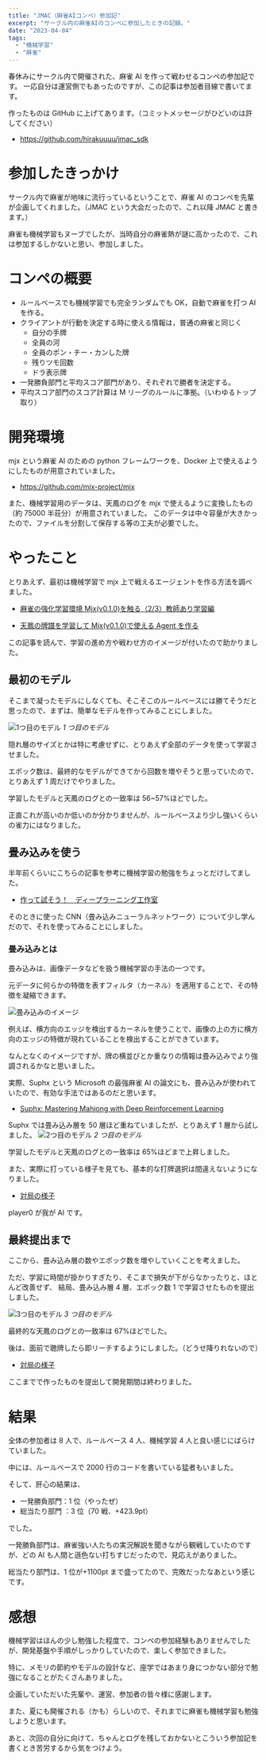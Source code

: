 ```yaml
---
title: "JMAC（麻雀AIコンペ）参加記"
excerpt: "サークル内の麻雀AIのコンペに参加したときの記録。"
date: "2023-04-04"
tags:
  - "機械学習"
  - "麻雀"
---
```


春休みにサークル内で開催された、麻雀 AI を作って戦わせるコンペの参加記です。
一応自分は運営側でもあったのですが、この記事は参加者目線で書いてます。

作ったものは GitHub に上げてあります。（コミットメッセージがひどいのは許してください）

- https://github.com/hirakuuuu/jmac_sdk

# 参加したきっかけ

サークル内で麻雀が地味に流行っているということで、麻雀 AI のコンペを先輩が企画してくれました。（JMAC という大会だったので、これ以降 JMAC と書きます。）

麻雀も機械学習もヌーブでしたが、当時自分の麻雀熱が謎に高かったので、これは参加するしかないと思い、参加しました。

# コンペの概要

- ルールベースでも機械学習でも完全ランダムでも OK，自動で麻雀を打つ AI を作る。
- クライアントが行動を決定する時に使える情報は，普通の麻雀と同じく
  - 自分の手牌
  - 全員の河
  - 全員のポン・チー・カンした牌
  - 残りツモ回数
  - ドラ表示牌
- 一発勝負部門と平均スコア部門があり、それぞれで勝者を決定する。
- 平均スコア部門のスコア計算は M リーグのルールに準拠。（いわゆるトップ取り）

# 開発環境

mjx という麻雀 AI のための python フレームワークを、Docker 上で使えるようにしたものが用意されていました。

- https://github.com/mjx-project/mjx

また、機械学習用のデータは、天鳳のログを mjx で使えるように変換したもの（約 75000 半荘分）が用意されていました。
このデータは中々容量が大きかったので、ファイルを分割して保存する等の工夫が必要でした。

# やったこと

とりあえず、最初は機械学習で mjx 上で戦えるエージェントを作る方法を調べました。

- [麻雀の強化学習環境 Mjx(v0.1.0)を触る（2/3）教師あり学習編](https://note.com/oshizo/n/n4eae69dbeb23)

- [天鳳の牌譜を学習して Mjx(v0.1.0)で使える Agent を作る](https://note.com/oshizo/n/n61441adc340c)

この記事を読んで、学習の進め方や戦わせ方のイメージが付いたので助かりました。

## 最初のモデル

そこまで凝ったモデルにしなくても、そこそこのルールベースには勝てそうだと思ったので、まずは、簡単なモデルを作ってみることにしました。

![1つ目のモデル](/assets/blog/jmac-2023-spring/model1.png)
_1 つ目のモデル_

隠れ層のサイズとかは特に考慮せずに、とりあえず全部のデータを使って学習させました。

エポック数は、最終的なモデルができてから回数を増やそうと思っていたので、とりあえず 1 周だけでやりました。

学習したモデルと天鳳のログとの一致率は 56~57%ほどでした。

正直これが高いのか低いのか分かりませんが、ルールベースより少し強いくらいの雀力にはなりました。

## 畳み込みを使う

半年前くらいにこちらの記事を参考に機械学習の勉強をちょっとだけしてました。

- [作って試そう！　ディープラーニング工作室](https://atmarkit.itmedia.co.jp/ait/series/18508/)

そのときに使った CNN（畳み込みニューラルネットワーク）について少し学んだので、それを使ってみることにしました。

### 畳み込みとは

畳み込みは、画像データなどを扱う機械学習の手法の一つです。

元データに何らかの特徴を表すフィルタ（カーネル）を適用することで、その特徴を凝縮できます。

![畳み込みのイメージ](/assets/blog/jmac-2023-spring/convolution.png)

例えば、横方向のエッジを検出するカーネルを使うことで、画像の上の方に横方向のエッジの特徴が現れていることを検出することができています。

なんとなくのイメージですが、牌の横並びとか重なりの情報は畳み込みでより強調されるかなと思いました。

実際、Suphx という Microsoft の最強麻雀 AI の論文にも、畳み込みが使われていたので、有効な手法ではあるのだと思います。

- [Suphx: Mastering Mahjong with Deep Reinforcement Learning](https://arxiv.org/abs/2003.13590)

Suphx では畳み込み層を 50 層ほど重ねていましたが、とりあえず 1 層から試しました。
![2つ目のモデル](/assets/blog/jmac-2023-spring/model2.png)
_2 つ目のモデル_

学習したモデルと天鳳のログとの一致率は 65%ほどまで上昇しました。

また、実際に打っている様子を見ても、基本的な打牌選択は間違えないようになりました。

- [対局の様子](<https://tenhou.net/5/#json={"title":["",""],"name":["player_3","player_2","player_1","player_0"],"rule":{"disp":"","aka":1},"log":[[[0,0,0],[25000,25000,25000,25000],[32,33],[],[35,47,25,46,36,47,13,44,21,45,38,38,34],[26,24,"4747p47",38,31,37,31],[46,44,13,45,21,34],[18,29,19,28,15,33,39,13,39,47,36,23,23],[18,18,15,"3939p39",16,"18m181818",21,43,35],[36,47,33,13,60,0,23,60,60],[33,45,23,53,12,19,47,46,39,29,13,16,17],[42,11,"c131112",43,19,25,"1919p19",21],[16,39,42,47,23,45,43,25],[37,44,32,46,41,11,38,12,44,14,36,43,43],[41,18,14,13,19,28,16],[11,46,18,32,60,60,44],["和了",[2100,-700,-700,-700],[0,0,0,"1飜40符2100点","役牌 中(1飜)"]]],[[0,1,0],[27100,24300,24300,24300],[26,42],[35,42],[25,47,29,34,19,34,21,29,18,29,11,28,52],[23,"292929m29",39,26,36,33,11,38,"c275226",12,41,24,35,"c333435",44,16,32,18,45],[47,0,28,25,39,60,21,19,23,11,18,60,41,11,34,12,60,16,18],[37,44,29,37,31,33,33,42,41,17,51,16,21],[34,43,17,39,"p333333",32,53,13,44,"c181617",36,17,32,"c345336",22,28,38],[29,41,60,43,39,42,44,21,60,31,32,13,60,17,34,51,60],[22,14,24,27,39,14,19,36,28,38,14,13,37],[46,25,42,"c393738",45,47,23,21,18,32,15,24,24,43,22,15],[60,36,13,42,25,45,39,47,60,19,24,15,32,60,22,60],[41,43,27,19,11,14,23,31,47,27,46,16,31],[17,33,46,46,15,26,19,45,45,43,25,11,31,13,34,27],[43,11,23,41,47,27,60,60,60,60,33,"r11",60,60,60,60],["和了",[-5500,0,0,6500],[3,0,3,"3飜40符5200点","立直(1飜)","役牌 發(1飜)","ドラ(1飜)"]]],[[1,0,0],[21600,24300,24300,29800],[41],[14],[21,19,22,36,29,28,33,44,35,33,46,11,33],[19,38,35,47,"c343536",19,25,17],[44,35,38,46,47,22,11,60],[32,16,14,41,23,53,47,46,34,15,27,21,41],[36,18,"c353436",44,24,26,"c222123",45],[27,60,32,46,60,47,26,44],[18,28,38,51,26,38,23,12,12,13,13,47,39],["c272628",29,37,"3838p38",22,"c242223",39,31,43],[39,47,12,37,51,18,12,29,31],[13,11,18,12,25,23,38,26,39,17,32,16,16],[22,43,24,15,52,34,46,26,28],[32,60,38,39,"r26",60,60,60,60],["和了",[-7700,0,0,8700],[3,0,3,"4飜30符7700点","立直(1飜)","平和(1飜)","裏ドラ(1飜)","赤ドラ(1飜)"]]],[[2,0,0],[13900,24300,24300,37500],[11],[],[29,27,26,12,31,16,12,39,39,23,19,47,32],[28,14,29,11,46,34,43,"3939p39",34,"c292728"],[47,26,60,19,60,60,23,43,31,11],[44,43,45,35,33,32,47,21,24,47,42,18,31],["p474747",31,13,12,28,"c343335",39,42,"p313131"],[45,43,18,24,21,44,60,32,28],[16,27,21,26,32,28,22,24,53,17,11,44,45],[33,27,33,"c181617",19,41,47,37,"c282627"],[44,11,45,53,32,19,60,21,41],[28,36,42,41,13,43,17,45,46,13,38,19,16],[36,29,38,24,21,22,41,32,18],[41,43,45,42,60,46,60,60,29],["和了",[-2000,2000,0,0],[1,0,1,"2飜30符2000点","役牌 中(1飜)","ドラ(1飜)"]]],[[3,0,0],[11900,26300,24300,37500],[53],[],[27,46,31,27,16,34,24,38,44,37,14,34,51],[44,22,36,35,"27p2727",31,45,41,"c383637",29,28,19,16],[31,46,44,44,38,60,60,60,22,35,24,60,60],[21,13,14,45,34,33,11,43,33,26,22,22,45],[32,"33p3333",28,52,32,13,"p454545",24,17,25,"c245226",18,33],[21,43,60,14,22,11,22,32,60,60,32,60,"33k333333"],[14,47,44,12,34,39,32,47,47,13,38,12,38],[16,27,17,"c141213",45,"38p3838",27,23,23,15,24,18,31],[60,12,39,44,27,17,14,45,27,60,60,60,60],[43,36,21,37,42,29,15,19,19,18,38,42,46],[22,33,43,37,29,41,25,17,35,41,26,15,14],[29,60,46,60,60,60,60,19,38,60,21,22,43],["和了",[0,-2600,2600,0],[2,1,2,"2飜40符2600点","槍槓(1飜)","役牌 中(1飜)"]]],[[4,0,0],[11900,23700,26900,37500],[34,15],[],[43,38,15,25,46,39,46,17,38,11,11,46,26],[32,11,21,42,22,28,"46m464646",18,14,"3838p38",31,21,33],[39,32,60,43,42,25,0,22,18,14,26,28,31],[42,26,23,52,47,17,38,27,53,25,28,47,24],[12,18,41,23,"p255225","4747p47","c222324",19,17,"c262728",41,13],[17,53,18,41,42,23,12,38,19,17,60,60],[39,35,32,19,45,42,12,23,29,36,34,22,26],[32,"32p3232","c533436",47,46,33,41,12,24,35,21,33],[39,19,45,12,26,47,46,29,12,35,24,33],[16,32,16,21,37,28,37,28,31,13,18,18,45],[43,25,31,14,29,13,33,14,36,26],[60,21,13,32,60,45,60,"r13",60,60],["和了",[0,8700,0,-7700],[1,3,1,"4飜30符7700点","役牌 中(1飜)","混一色(2飜)","赤ドラ(1飜)"]]],[[5,0,0],[11900,32400,26900,28800],[17],[32],[15,44,17,37,33,19,27,21,34,45,18,14,26],[33,32,51,29,41,"c181719",16,"c131451",39],[45,33,15,44,26,41,21,37,29],[37,18,42,36,22,34,38,16,41,21,31,28,16],[38,23,43,41,31,24,23,"c212223","c373638",35],[38,41,28,43,41,34,42,18,21,24],[53,36,12,11,28,22,27,26,46,45,39,24,39],[19,37,"c282627",14,42,"c345336",46,25,39],[46,19,45,11,28,42,60,22,14],[29,45,17,21,17,26,13,25,27,34,47,52,14],[42,18,32,12,33,11,23,13,22],[21,29,45,47,42,18,"r11",60,60],["和了",[0,-8000,0,9000],[3,1,3,"満貫8000点","立直(1飜)","断幺九(1飜)","裏ドラ(1飜)","赤ドラ(1飜)"]]],[[6,0,0],[11900,24400,26900,36800],[38,17],[],[15,38,11,43,34,33,13,39,17,39,41,16,14],[22,"c181617","c121113",37,28,17,21,21],[38,41,22,43,37,28,17,39],[41,21,44,52,28,43,26,36,26,47,22,35,23],[35,24,"c222324",38,11,44,47,19],[36,43,47,60,44,60,60,11],[43,16,45,32,46,18,12,33,34,46,34,11,16],[42,"4646p46",36,34,22,46,24,24,14,17,19],[43,42,45,34,60,"4646k4646",60,60,11,36,34],[46,47,14,18,19,31,25,12,37,23,33,27,13],[28,35,27,12,23,47,11,18,13,32],[46,47,18,60,19,60,37,11,18,13],["和了",[0,0,3900,-3900],[2,3,2,"2飜40符3900点","役牌 發(1飜)","ドラ(1飜)"]]],[[6,1,0],[11900,24400,30800,32900],[11,36,25],[],[46,31,31,13,15,11,16,38,24,36,21,39,23],[24,28,45,31,31,34,38,29,13,15,22,37,19,"c383637","c141315","3838p38",17,21,47,18],[16,11,46,28,"313131a31",21,34,23,13,15,45,22,29,39,19,24,24,60,17,47],[21,35,34,16,27,44,27,14,11,43,32,17,25],[43,13,28,"2727p27",38,19,41,"4343p43",29,44,"c151314",25,28,18,36,14,42,37,"c171819",18],[17,35,34,44,32,28,60,25,21,29,11,60,44,16,38,28,60,36,37,60],[47,19,42,17,41,13,46,12,39,12,51,26,21],[39,42,27,44,43,39,23,22,43,"c212223","4242p42",44,"c111213",47,35,23,"39p3939",37,34,27,26,16],[26,47,51,27,19,41,46,43,44,43,12,60,17,21,60,60,47,"39k393939",37,34,27,26],[14,32,23,33,26,47,14,18,52,35,34,26,16],[33,45,45,32,32,33,15,42,22,19,29,33,46,38,53,37,17,12,45],[47,60,60,23,33,60,18,60,60,60,60,60,60,60,14,60,60,60,60],["和了",[4200,-4200,0,0],[0,1,0,"2飜60符3900点","河底撈魚(1飜)","ドラ(1飜)"]]],[[7,0,0],[16100,20200,30800,32900],[39],[],[12,17,23,41,37,23,39,33,22,37,34,24,13],["37p3737",33,36,16,14,33,45,16,43,36],[41,34,39,23,36,60,60,17,60,60],[36,36,46,38,47,34,37,53,29,12,21,12,42],[44,"c345336","c393738",52,31,17,24,32,21,27],[21,46,44,60,29,47,17,42,60,60],[18,19,28,15,11,46,37,44,46,51,26,44,21],["4444p44",35,"p464646",22,13,43,26,"c171819",14,14],[37,21,35,11,60,22,60,43,60,60],[16,17,32,22,44,19,34,15,41,35,29,26,32],[27,47,33,24,41,25,45,39,46,45],[44,60,29,41,60,19,60,60,60,60],["和了",[0,-3900,3900,0],[2,1,2,"3飜30符3900点","自風 北(1飜)","役牌 發(1飜)","赤ドラ(1飜)"]]]]}>)

player0 が我が AI です。

## 最終提出まで

ここから、畳み込み層の数やエポック数を増やしていくことを考えました。

ただ、学習に時間が掛かりすぎたり、そこまで損失が下がらなかったりと、ほとんど改善せず、
結局、畳み込み層 4 層、エポック数 1 で学習させたものを提出しました。

![3つ目のモデル](/assets/blog/jmac-2023-spring/model3.png)
_3 つ目のモデル_

最終的な天鳳のログとの一致率は 67%ほどでした。

後は、面前で聴牌したら即リーチするようにしました。（どうせ降りれないので）

- [対局の様子](<https://tenhou.net/5/#json={%22title%22:[%22%22,%22%22],%22name%22:[%22player_0%22,%22player_1%22,%22player_2%22,%22player_3%22],%22rule%22:{%22disp%22:%22%22,%22aka%22:1},%22log%22:[[[0,0,0],[25000,25000,25000,25000],[38],[52],[47,17,12,26,32,29,28,14,45,12,21,39,38],[44,13,13,44,37,34,19,18,14,18,38],[60,21,45,60,47,29,60,32,34,%22r17%22,60],[35,34,12,13,14,33,32,45,31,36,19,16,39],[21,41,22,15,42,27,18,23,25,24,21],[45,39,19,41,15,42,16,%22r27%22,60,60,60],[45,26,12,11,42,24,19,42,46,53,41,16,11],[17,43,14,28,37,28,43,51,33,27,24],[19,24,26,45,46,53,14,37,12,16,27],[28,47,32,22,36,23,22,37,32,29,17,34,46],[43,29,31,33,44,18,47,25,15,16],[46,43,34,37,17,47,31,33,44,29],[%22%E5%92%8C%E4%BA%86%22,[14000,0,-12000,0],[0,2,0,%22%E6%BA%80%E8%B2%AB12000%E7%82%B9%22,%22%E7%AB%8B%E7%9B%B4(1%E9%A3%9C)%22,%22%E4%B8%80%E7%9B%83%E5%8F%A3(1%E9%A3%9C)%22,%22%E3%83%89%E3%83%A9(1%E9%A3%9C)%22,%22%E8%A3%8F%E3%83%89%E3%83%A9(1%E9%A3%9C)%22]]],[[0,1,0],[38000,24000,13000,25000],[38],[42],[42,47,41,33,32,18,38,24,43,33,19,41,29],[42,18,%22p424242%22,33,12,14,14,17,23,22,27,28,43,31,22],[29,43,38,47,60,60,60,18,32,41,60,60,60,60,41],[41,11,46,35,13,21,41,34,34,28,11,44,39],[16,35,17,36,28,45,23,45,21,37,44,34,21,15,19],[46,44,60,16,39,21,45,23,36,45,60,37,%22r34%22,60,60],[25,13,32,26,36,29,12,18,25,31,29,19,17],[27,46,23,34,14,36,26,28,16,53,39,37,16,17,26],[36,25,46,23,%22r31%22,60,60,60,60,60,60,60,60,60,60],[12,13,46,22,26,44,39,42,11,11,31,43,39],[24,45,52,31,32,38,36,45,51,35,47,25,33,27,37],[46,42,43,44,60,60,11,22,36,51,35,47,25,24,33],[%22%E5%92%8C%E4%BA%86%22,[0,0,3600,-1600],[2,3,2,%221%E9%A3%9C40%E7%AC%A61300%E7%82%B9%22,%22%E7%AB%8B%E7%9B%B4(1%E9%A3%9C)%22]]],[[1,0,0],[38000,23000,15600,23400],[42],[],[12,39,36,15,28,13,35,17,47,37,16,36,25],[22,12,31,34,29,46,25,%22c141213%22],[47,39,60,28,60,60,22,12],[22,14,28,24,15,45,19,38,37,21,38,31,19],[38,51,11,29,19,45,27,53,33],[24,14,28,31,29,37,11,60,60],[23,39,41,24,11,42,19,41,46,45,46,37,42],[26,39,11,47,28,17,26,35,18],[45,26,19,23,47,28,24,37,35],[27,44,36,35,17,33,32,36,42,44,16,15,25],[18,33,28,41,33,37,21,14],[36,15,60,60,42,%22r32%22,60,60],[%22%E5%92%8C%E4%BA%86%22,[2000,0,-1000,0],[0,2,0,%221%E9%A3%9C30%E7%AC%A61000%E7%82%B9%22,%22%E6%96%AD%E5%B9%BA%E4%B9%9D(1%E9%A3%9C)%22]]],[[2,0,0],[40000,23000,14600,22400],[36],[],[16,39,35,14,28,26,19,28,43,11,13,31,52],[27,44,39,38,24,29,33,33,13,16,21,16,22,27,42,29,31],[43,60,31,19,11,60,16,38,60,60,60,60,60,39,39,42,60],[47,34,47,28,24,23,46,41,34,45,14,38,37],[28,13,46,39,13,12,41,23,47,36,27,26,17,22,34,44,32],[14,41,24,23,45,39,60,38,12,37,36,47,23,27,60,60,22],[15,42,29,26,21,31,15,14,37,42,18,46,47],[44,32,38,51,25,35,32,26,14,16,23,29,17,11,33,36,11,25],[14,18,21,47,46,60,29,38,51,44,25,60,60,37,11,15,23,36],[23,33,37,42,12,17,18,25,22,22,38,39,21],[19,17,24,27,36,37,35,18,12,19,21,41,45,12,41,53,45,32],[12,42,25,33,17,37,22,27,18,19,%22r12%22,60,60,60,60,60,60,60],[%22%E6%B5%81%E5%B1%80%22,[-1000,-1000,-1000,3000]]],[[3,1,1],[39000,22000,13600,24400],[43],[43],[13,47,26,46,13,25,28,25,42,36,33,34,35],[19,17,27,22,16,37,31,42,47,15,22,38,36,39,17],[60,60,42,60,47,46,60,60,60,13,60,%22r13%22,60,60],[22,53,18,51,29,13,16,32,34,38,12,35,44],[32,34,24,27,29,13,31,45,46,14,23,16,42,32],[16,13,12,38,22,18,27,51,24,46,44,13,60,14],[32,14,29,39,33,52,14,22,19,26,24,28,28],[11,37,27,45,41,43,44,11,15,11,12,21,33,31],[29,19,33,32,60,45,43,11,44,14,37,39,12,52],[41,45,19,44,38,23,28,24,36,26,15,39,16],[27,33,18,11,17,29,31,36,35,18,46,46,23,21,41],[45,39,44,41,33,36,26,19,31,11,38,46,24,46,21],[%22%E5%92%8C%E4%BA%86%22,[7500,-1400,-1400,-2700],[0,0,0,%224%E9%A3%9C20%E7%AC%A65200%E7%82%B9%22,%22%E9%96%80%E5%89%8D%E6%B8%85%E8%87%AA%E6%91%B8%E5%92%8C(1%E9%A3%9C)%22,%22%E7%AB%8B%E7%9B%B4(1%E9%A3%9C)%22,%22%E5%B9%B3%E5%92%8C(1%E9%A3%9C)%22,%22%E6%96%AD%E5%B9%BA%E4%B9%9D(1%E9%A3%9C)%22]]],[[4,0,0],[45500,20600,12200,21700],[29],[41],[41,42,38,33,14,24,21,19,33,42,29,46,46],[11,33,16,11,44,19,37,47,19,15,28,43,17,53,37,32,46],[60,21,41,60,60,24,60,60,38,%22r29%22,60,60,60,60,60,60],[21,31,18,14,42,22,26,32,22,23,18,37,24],[34,43,29,13,23,13,12,17,25,31,25,32,14,12,38,22],[60,42,37,43,29,26,%22r13%22,60,60,60,60,60,60,60,60,60],[45,47,32,36,19,27,13,23,44,31,45,11,44],[35,33,18,16,34,28,16,24,13,21,47,36,36,38,43,47],[19,23,60,60,47,60,60,27,24,11,21,47,31,35,38,60],[35,12,31,44,25,14,39,27,28,12,46,26,28],[23,35,43,39,26,11,39,36,15,15,41,52,41,37,27,16],[35,44,31,23,27,14,43,11,35,36,60,%22r39%22,60,60,60,60],[%22%E5%92%8C%E4%BA%86%22,[21000,-6000,-6000,-6000],[0,0,0,%22%E8%B7%B3%E6%BA%8018000%E7%82%B9%22,%22%E9%96%80%E5%89%8D%E6%B8%85%E8%87%AA%E6%91%B8%E5%92%8C(1%E9%A3%9C)%22,%22%E7%AB%8B%E7%9B%B4(1%E9%A3%9C)%22,%22%E5%BD%B9%E7%89%8C%20%E7%99%BC(1%E9%A3%9C)%22,%22%E4%B8%89%E6%9A%97%E5%88%BB(2%E9%A3%9C)%22,%22%E8%A3%8F%E3%83%89%E3%83%A9(2%E9%A3%9C)%22]]],[[4,1,0],[65500,13600,6200,14700],[45],[35],[26,17,19,23,29,16,45,25,33,19,14,17,34],[18,26,31,23,28,28,33,28,31,33,13,31,17],[45,29,60,60,60,60,23,60,60,34,19,60,60],[38,24,51,38,37,26,43,42,36,24,19,37,27],[33,15,29,38,19,12,27,11,43,22,25,44,26],[36,43,42,38,29,33,%22r26%22,60,60,60,60,60,60],[21,18,27,45,12,17,14,44,29,46,35,12,31],[41,29,12,46,43,44,39,41,32,52,46,18,23],[14,31,27,44,45,35,17,44,60,43,60,52,12],[21,47,13,32,41,14,35,22,16,13,25,39,47],[41,46,44,42,11,11,43,24,14,36,27,15],[32,16,21,44,35,22,42,46,39,24,43,25],[%22%E5%92%8C%E4%BA%86%22,[0,7700,-6700,0],[1,2,1,%224%E9%A3%9C25%E7%AC%A66400%E7%82%B9%22,%22%E7%AB%8B%E7%9B%B4(1%E9%A3%9C)%22,%22%E4%B8%83%E5%AF%BE%E5%AD%90(2%E9%A3%9C)%22,%22%E8%B5%A4%E3%83%89%E3%83%A9(1%E9%A3%9C)%22]]]]}>)

ここまでで作ったものを提出して開発期間は終わりました。

# 結果

全体の参加者は 8 人で、ルールベース 4 人、機械学習 4 人と良い感じにばらけていました。

中には、ルールベースで 2000 行のコードを書いている猛者もいました。

そして、肝心の結果は、

- 一発勝負部門：1 位（やったぜ）
- 総当たり部門 ：3 位（70 戦、+423.9pt）

でした。

一発勝負部門は、麻雀強い人たちの実況解説を聞きながら観戦していたのですが、どの AI も人間と遜色ない打ちすじだったので、見応えがありました。

総当たり部門は、1 位が+1100pt まで盛ってたので、完敗だったなあという感じです。

# 感想

機械学習はほんの少し勉強した程度で、コンペの参加経験もありませんでしたが、開発基盤や手順がしっかりしていたので、楽しく参加できました。

特に、メモリの節約やモデルの設計など、座学ではあまり身につかない部分で勉強になることがたくさんありました。

企画していただいた先輩や、運営、参加者の皆々様に感謝します。

また、夏にも開催される（かも）らしいので、それまでに麻雀も機械学習も勉強しようと思います。

あと、次回の自分に向けて、ちゃんとログを残しておかないとこういう参加記を書くとき苦労するから気をつけよう。
